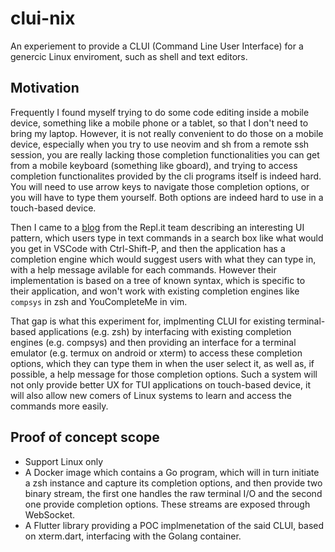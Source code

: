 # clui-nix

An experiement to provide a CLUI (Command Line User Interface) for a genercic 
Linux enviroment, such as shell and text editors.

## Motivation

Frequently I found myself trying to do some code editing inside a mobile device, 
something like a mobile phone or a tablet, so that I don't need to bring my 
laptop. However, it is not really convenient to do those on a mobile device, 
especially when you try to use neovim and sh from a remote ssh session, you 
are really lacking those completion functionalities you can get from a mobile 
keyboard (something like gboard), and trying to access completion functionalites 
provided by the cli programs itself is indeed hard. You will need to use arrow 
keys to navigate those completion options, or you will have to type them 
yourself. Both options are indeed hard to use in a touch-based device.

Then I came to a [blog](https://blog.replit.com/clui) from the Repl.it team 
describing an interesting UI pattern, which users type in text commands in a 
search box like what would you get in VSCode with Ctrl-Shift-P, and then the 
application has a completion engine which would suggest users with what they can 
type in, with a help message avilable for each commands. However their 
implementation is based on a tree of known syntax, which is specific to their 
application, and won't work with existing completion engines like `compsys` in 
zsh and YouCompleteMe in vim. 

That gap is what this experiment for, implmenting CLUI for existing 
terminal-based applications (e.g. zsh) by interfacing with existing 
completion engines (e.g. compsys) and then providing an interface for a 
terminal emulator (e.g. termux on android or xterm) to access these completion 
options, which they can type them in when the user select it, as well as, if 
possible, a help message for those completion options. Such a system will not 
only provide better UX for TUI applications on touch-based device, it will also 
allow new comers of Linux systems to learn and access the commands more easily.

## Proof of concept scope

- Support Linux only
- A Docker image which contains a Go program, which will in turn initiate a zsh 
  instance and capture its completion options, and then provide two binary 
  stream, the first one handles the raw terminal I/O and the second one provide 
  completion options. These streams are exposed through WebSocket.
- A Flutter library providing a POC implmenetation of the said CLUI, based on 
  xterm.dart, interfacing with the Golang container.
